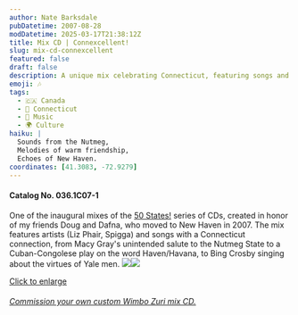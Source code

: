 ```yaml
---
author: Nate Barksdale
pubDatetime: 2007-08-28
modDatetime: 2025-03-17T21:38:12Z
title: Mix CD | Connexcellent!
slug: mix-cd-connexcellent
featured: false
draft: false
description: A unique mix celebrating Connecticut, featuring songs and artists that pay homage to the Nutmeg State.
emoji: 🎶
tags:
  - 🇨🇦 Canada
  - 🌆 Connecticut
  - 🎵 Music
  - 🌍 Culture
haiku: |
  Sounds from the Nutmeg,  
  Melodies of warm friendship,  
  Echoes of New Haven.
coordinates: [41.3083, -72.9279]
---
```


#### Catalog No. 036.1C07-1

One of the inaugural mixes of the [50 States!](https://www.natebarksdale.com/?tag=states) series of CDs, created in honor of my friends Doug and Dafna, who moved to New Haven in 2007. The mix features artists (Liz Phair, Spigga) and songs with a Connecticut connection, from Macy Gray's unintended salute to the Nutmeg State to a Cuban-Congolese play on the word Haven/Havana, to Bing Crosby singing about the virtues of Yale men. [![](@assets/images/CT_260.jpg)](@assets/images/CT_530.jpg)[![](@assets/images/CT2_260.jpg)](@assets/images/CT2_530.jpg)

[Click to enlarge](@assets/images/CT_530.jpg)

###### [Commission your own custom Wimbo Zuri mix CD.](https://www.natebarksdale.com/?p=342)

